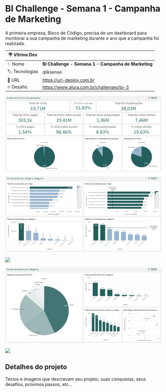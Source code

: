 # BI Challenge - Semana 1 - Campanha de Marketing
A primeira empresa, Bloco de Código, precisa de um dashboard para monitorar a sua campanha de marketing durante o ano que a campanha foi realizada.

| :placard: Vitrine.Dev |     |
| -------------  | --- |
| :sparkles: Nome        | **BI Challenge - Semana 1 - Campanha de Marketing**
| :label: Tecnologias | qliksense
| :rocket: URL         | https://url-deploy.com.br
| :fire: Desafio     | https://www.alura.com.br/challenges/bi-3

<!-- Inserir imagem com a #vitrinedev ao final do link -->
![](https://github.com/Gabrieltkg/Challenge_BI_VitrineDev/blob/main/Painel%201%20-%20An%C3%A1lise%20de%20clicks%20e%20visualiza%C3%A7%C3%B5es.png#vitrinedev)

![](https://github.com/Gabrieltkg/Challenge_BI_VitrineDev/blob/main/Painel%202%20-%20Visualiza%C3%A7%C3%B5es%20por%20artigo%20e%20categoriaA.png)

![](https://github.com/Gabrieltkg/Challenge_BI_VitrineDev/blob/main/Painel%203%20-%20Novos%20usu%C3%A1rios.png)

![](https://github.com/Gabrieltkg/Challenge_BI_VitrineDev/blob/main/Painel%204%20-%20Tempo%20de%20leitura%20por%20categoria.png)

![](https://github.com/Gabrieltkg/Challenge_BI_VitrineDev/blob/main/Painel%205%20-%20An%C3%A1lise%20de%20clicks%20pagos.png)

## Detalhes do projeto

Textos e imagens que descrevam seu projeto, suas conquistas, seus desafios, próximos passos, etc...
